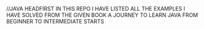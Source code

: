 
//JAVA HEADFIRST 
IN THIS REPO I HAVE LISTED ALL THE EXAMPLES I HAVE SOLVED FROM THE GIVEN BOOK
A JOURNEY TO LEARN JAVA FROM BEGINNER TO INTERMEDIATE STARTS 
